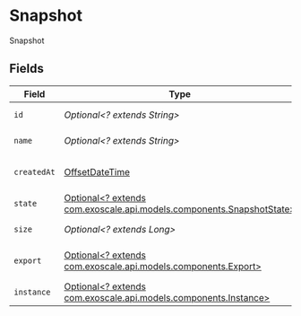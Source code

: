 # Snapshot

Snapshot


## Fields

| Field                                                                                                            | Type                                                                                                             | Required                                                                                                         | Description                                                                                                      |
| ---------------------------------------------------------------------------------------------------------------- | ---------------------------------------------------------------------------------------------------------------- | ---------------------------------------------------------------------------------------------------------------- | ---------------------------------------------------------------------------------------------------------------- |
| `id`                                                                                                             | *Optional<? extends String>*                                                                                     | :heavy_minus_sign:                                                                                               | Snapshot ID                                                                                                      |
| `name`                                                                                                           | *Optional<? extends String>*                                                                                     | :heavy_minus_sign:                                                                                               | Snapshot name                                                                                                    |
| `createdAt`                                                                                                      | [OffsetDateTime](https://docs.oracle.com/javase/8/docs/api/java/time/OffsetDateTime.html)                        | :heavy_minus_sign:                                                                                               | Snapshot creation date                                                                                           |
| `state`                                                                                                          | [Optional<? extends com.exoscale.api.models.components.SnapshotState>](../../models/components/SnapshotState.md) | :heavy_minus_sign:                                                                                               | Snapshot state                                                                                                   |
| `size`                                                                                                           | *Optional<? extends Long>*                                                                                       | :heavy_minus_sign:                                                                                               | Snapshot size in GB                                                                                              |
| `export`                                                                                                         | [Optional<? extends com.exoscale.api.models.components.Export>](../../models/components/Export.md)               | :heavy_minus_sign:                                                                                               | Exported snapshot information                                                                                    |
| `instance`                                                                                                       | [Optional<? extends com.exoscale.api.models.components.Instance>](../../models/components/Instance.md)           | :heavy_minus_sign:                                                                                               | Instance                                                                                                         |